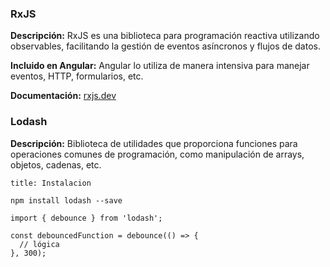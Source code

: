 ### **RxJS**

**Descripción:** RxJS es una biblioteca para programación reactiva utilizando observables, facilitando la gestión de eventos asíncronos y flujos de datos.

**Incluido en Angular:** Angular lo utiliza de manera intensiva para manejar eventos, HTTP, formularios, etc.

**Documentación:** [rxjs.dev](https://rxjs.dev/)

### **Lodash**

**Descripción:** Biblioteca de utilidades que proporciona funciones para operaciones comunes de programación, como manipulación de arrays, objetos, cadenas, etc.

```ad-note
title: Instalacion
```
```
npm install lodash --save
```

```
import { debounce } from 'lodash';

const debouncedFunction = debounce(() => {
  // lógica
}, 300);
```

